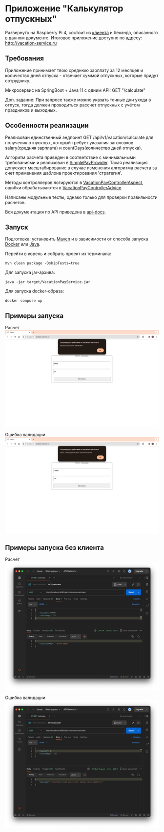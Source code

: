 # Приложение "Калькулятор отпускных"
Развернуто на Raspberry Pi 4, состоит из [клиента](https://github.com/MunSunch/VacationPayServiceClient) и бекэнда, описанного в данном документе.
Итоговое приложение доступно по адресу:
http://vacation-service.ru

## Требования
Приложение принимает твою среднюю зарплату за 12 месяцев и количество дней отпуска - отвечает суммой отпускных, которые придут сотруднику.

Микросервис на SpringBoot + Java 11 c одним API: GET "/calculate"

Доп. задание: При запросе также можно указать точные дни ухода в отпуск, тогда должен проводиться рассчет отпускных с учётом праздников и выходных.

## Особенности реализации
Реализован единственный эндпоинт GET /api/v1/vacation/calculate для получения отпускных, который требует
указания заголовков salary(средняя зарплата) и countDays(количество дней отпуска).

Алгоритм расчета приведен в соответствие с минимальными требованиями и реализован в [SimplePayProvider](src/main/java/com/munsun/vacation_service/services/impl/providers/impl/SimplePayProvider.java).
Такая реализация допускает масштабирование в случае изменения алгоритма расчета за счет применения шаблона
проектирования 'стратегия'.

Методы контроллеров логируются в [VacationPayControllerAspect](src/main/java/com/munsun/vacation_service/aspects/VacationPayControllerAspect.java),
ошибки обрабатываются в [VacationPayControllerAdvice](src/main/java/com/munsun/vacation_service/advices/VacationPayControllerAdvice.java).

Написаны модульные тесты, однако только для проверки правильности расчетов.

Вся документация по API приведена в [api-docs](api-docs.yaml).

## Запуск
Подготовка: установить [Maven](https://maven.apache.org/download.cgi) 
и в зависимости от способа запуска [Docker](https://www.docker.com/products/docker-desktop/) 
или [Java](https://www.oracle.com/java/technologies/downloads/).

Перейти в корень и собрать проект из терминала:

```
mvn clean package -DskipTests=true
```

Для запуска jar-архива:

```
java -jar target/VacationPayService.jar
```

Для запуска docker-образа:

```
docker compose up
```
## Примеры запуска
Расчет
![Расчет](img/Calculate_client.png)

Ошибка валидации
![Ошибка валидации](img/Error_validation_client.png)

## Примеры запуска без клиента
Расчет
![Расчет](img/calculate200.png)

Ошибка валидации
![Ошибка валидации](img/error_validation_dto400.png)